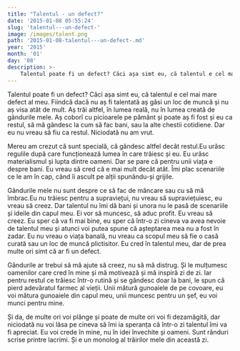 ```yaml
---
title: "Talentul - un defect?"
date: '2015-01-08 05:55:24'
slug: 'talentul---un-defect-'
image: /images/talent.png
path: '2015-01-08-talentul---un-defect-.md'
year: '2015'
month: '01'
day: '08'
description: >-
    Talentul poate fi un defect? Căci așa simt eu, că talentul e cel mai mare defect al meu. Fiindcă dacă nu aș fi talentată aș găsi un loc de muncă și nu aș visa atât de mult. Aș trăi altfel, în lumea re
---
```

<div class="kg-card-markdown"><p>Talentul poate fi un defect? Căci așa simt eu, că talentul e cel mai mare defect al meu. Fiindcă dacă nu aș fi talentată aș găsi un loc de muncă și nu aș visa atât de mult. Aș trăi altfel, în lumea reală, nu în lumea creată de gândurile mele. Aș coborî cu picioarele pe pământ și poate aș fi fost și eu ca restul, să mă gândesc la cum să fac bani, sau la alte chestii cotidiene. Dar eu nu vreau să fiu ca restul. Niciodată nu am vrut.</p>
<p>Mereu am crezut că sunt specială, că gândesc altfel decât restul.Eu urăsc regulile după care funcționează lumea în care trăiesc și eu. Eu urăsc materialismul și lupta dintre oameni. Dar se pare că pentru unii viața e despre bani. Eu vreau să cred că e mai mult decât atât. Îmi plac scenariile ce le am în cap, când îi ascult pe alții spunându-și grijile.</p>
<p>Gândurile mele nu sunt despre ce să fac de mâncare sau cu să mă îmbrac.Eu nu trăiesc pentru a supraviețui, nu vreau să supraviețuiesc, eu vreau să creez. Dar talentul nu îmi dă bani și unora nu le pasă de scenariile și ideile din capul meu. Ei vor să muncesc, să aduc profit. Eu vreau să creez. Eu sper că va fi mai bine, eu sper că într-o zi cineva va avea nevoie de talentul meu și atunci voi putea spune că așteptarea mea nu a fost în zadar. Eu nu vreau o viața banală, nu vreau ca scopul meu să fie o casă curată sau un loc de muncă plictisitor. Eu cred în talentul meu, dar de prea multe ori simt că ar fi un defect.</p>
<p>Gândurile ar trebui să mă ajute să creez, nu să mă distrug. Și le mulțumesc oamenilor care cred în mine și mă motivează și mă inspiră zi de zi. Iar pentru restul ce trăiesc într-o rutină și se gândesc doar la bani, le spun că pierd adevăratul farmec al vieții. Unii mătură gunoaiele de pe covoare, eu voi mătura gunoaiele din capul meu, unii muncesc pentru un șef, eu voi munci pentru mine.</p>
<p>Și da, de multe ori voi plânge și poate de multe  ori voi fi dezamăgită, dar niciodată nu voi lăsa pe cineva să îmi ia speranța că într-o zi talentul îmi va fi apreciat. Eu voi crede în mine, nu în idei învechite și oameni. Sunt rânduri scrise printre lacrimi. Și e un monolog al trăirilor mele din această zi. </p>
<p> </p>
</div>
    